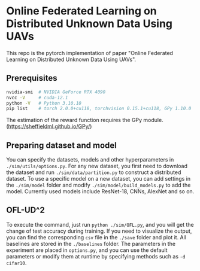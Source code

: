 # Online Federated Learning on Distributed Unknown Data Using UAVs
This repo is the pytorch implementation of paper "Online Federated Learning on Distributed Unknown Data Using UAVs".

## Prerequisites

```bash
nvidia-smi	# NVIDIA GeForce RTX 4090
nvcc -V 	# cuda-12.1
python -V	# Python 3.10.10
pip list	# torch 2.0.0+cu118, torchvision 0.15.1+cu118, GPy 1.10.0
```

The estimation of the reward function requires the GPy module. (https://sheffieldml.github.io/GPy/)

## Preparing dataset and model

You can specify the datasets, models and other hyperparameters in `./sim/utils/options.py`. For any new dataset, you first need to download the dataset and run `./sim/data/partition.py` to construct a distributed dataset. To use a specific model on a new dataset, you can add settings in the `./sim/model` folder and modify `./sim/model/build_models.py` to add the model. Currently used models include ResNet-18, CNNs, AlexNet and so on.

## OFL-UD^2

To execute the command, just run `python ./sim/OFL.py`, and you will get the change of test accuracy during training. If you need to visualize the output, you can find the corresponding `csv` file in the `./save` folder and plot it. All baselines are stored in the `./baselines` folder. The parameters in the experiment are placed in `options.py`, and you can use the default parameters or modify them at runtime by specifying methods such as `-d cifar10`.
